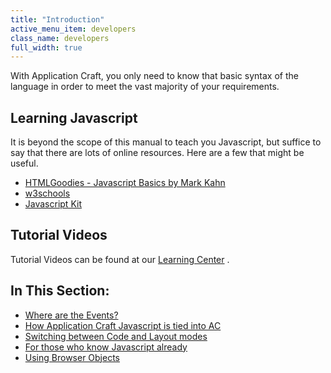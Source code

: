 ```yaml
---
title: "Introduction"
active_menu_item: developers
class_name: developers
full_width: true
---
```



With Application Craft, you only need to know that basic syntax of the language in order to meet the vast majority of your requirements.

## Learning Javascript

It is beyond the scope of this manual to teach you Javascript, but suffice to say that there are lots of online resources. Here are a few that might be useful.

 - [HTMLGoodies - Javascript Basics by Mark Kahn](http://www.htmlgoodies.com/primers/jsp/)
 - [w3schools](http://www.w3schools.com/web/web_javascript.asp)
 - [Javascript Kit](http://www.javascriptkit.com)

## Tutorial Videos

Tutorial Videos can be found at our [Learning Center](http://www.applicationcraft.com/learning-center#Coding) .

## In This Section:

 - [Where are the Events?](/developers/user-guide/scripting-apis/client-scripting-overview/scripting-with-javascript/introduction/where-are-the-events)
 - [How Application Craft Javascript is tied into AC](/developers/user-guide/scripting-apis/client-scripting-overview/scripting-with-javascript/introduction/how-swirl-javascript-is-tied-i)
 - [Switching between Code and Layout modes](/developers/user-guide/scripting-apis/client-scripting-overview/scripting-with-javascript/introduction/switching-between-code-and-lay)
 - [For those who know Javascript already](/developers/user-guide/scripting-apis/client-scripting-overview/scripting-with-javascript/introduction/for-those-who-know-javascript)
 - [Using Browser Objects](/developers/user-guide/scripting-apis/client-scripting-overview/scripting-with-javascript/introduction/using-borwser-objects)
